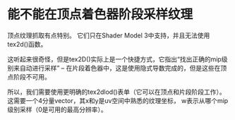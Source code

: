# 能不能在顶点着色器阶段采样纹理    

顶点纹理抓取有点特别。 它们只在Shader Model 3中支持，并且无法使用tex2d()函数。

这听起来很奇怪，但是tex2D()实际上是一个快捷方式，它指出“找出正确的mip级别来自动进行采样” – 在片段着色器中，这是使用隐式导数完成的，但是这些在顶点阶段不可用。

所以，我们需要使用更明确的tex2dlod()表单（它可以在顶点和片段阶段工作）。 这需要一个4分量vector，其x和y是uv空间中熟悉的纹理坐标， w表示从哪个mip级别采样（0是可用的最高分辨率）。  